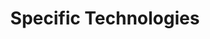 ---
# Accomplishments widget.
widget: "howto"  # Widget name:  common, howto perspective, reading, cd-with-jenkins-and-docker  etc
headless: true  # This file represents a page section.
active: true  # Activate this widget? true/false
weight: 4 # Order that this section will appear.
title: "Specific Technologies"
subtitle: ""

# Date format
date_format: "Jan 2006"

# Accomplishments.
#   Add/remove as many `[[item]]` blocks below as you like.
#   `title`, `organization` and `date_start` are the required parameters.
#   Leave other parameters empty if not required.
#   Begin/end multi-line descriptions with 3 quotes `"""`.
item:
smallItem: 
 - title: "Deploying Secure Kubernetes Containers in Production: Thwarting the Threats"
   summary: "sdxcentral.com"
   linkText: ""
   linkUrl: "https://www.sdxcentral.com/articles/contributed/deploying-secure-kubernetes-containers-in-production-thwarting-the-threats/2018/10/"
   openNewWindow: 
   image: "https://res.cloudinary.com/agile-seo/image/fetch/w_62,dpr_1.0,d_blank_am8gzx.png/https%3A%2F%2Flogo.clearbit.com%2Fsdxcentral.com%3Fsize%3D250" 
 - title: "Using Pulumi to Build and Deploy Kubernetes Applications"
   summary: "pulumi.com"
   linkText: ""
   linkUrl: "https://blog.pulumi.com/program-kubernetes-with-11-cloud-native-pulumi-pearls"
   openNewWindow: 
   image: "https://res.cloudinary.com/agile-seo/image/fetch/w_62,dpr_1.0,d_blank_am8gzx.png/https%3A%2F%2Flogo.clearbit.com%2Fpulumi.com%3Fsize%3D250" 
 - title: "Rolling Updates with Kubernetes Deployment"
   summary: "tachingchen.com"
   linkText: ""
   linkUrl: "https://tachingchen.com/blog/kubernetes-rolling-update-with-deployment/"
   openNewWindow: 
   image: "https://res.cloudinary.com/agile-seo/image/fetch/w_62,dpr_1.0,d_blank_am8gzx.png/https%3A%2F%2Flogo.clearbit.com%2Ftachingchen.com%3Fsize%3D250" 
 - title: "How to Dockerize Angular, React or Vue Web Apps"
   summary: "belatrixsf.com"
   linkText: ""
   linkUrl: "http://www.belatrixsf.com/blog/dockerize-angular-react-vue-web-apps/"
   openNewWindow: 
   image: "https://res.cloudinary.com/agile-seo/image/fetch/w_62,dpr_1.0,d_blank_am8gzx.png/https%3A%2F%2Flogo.clearbit.com%2Fbelatrixsf.com%3Fsize%3D250" 
 - title: "Deploying Web Apps with Docker"
   summary: "amon.cx"
   linkText: ""
   linkUrl: "https://www.amon.cx/blog/deploying-web-apps-docker/"
   openNewWindow: 
   image: "https://res.cloudinary.com/agile-seo/image/fetch/w_62,dpr_1.0,d_blank_am8gzx.png/https%3A%2F%2Flogo.clearbit.com%2Famon.cx%3Fsize%3D250" 
 - title: "How Docker Streamlines Production Deployments"
   summary: "blog.codeship.com"
   linkText: ""
   linkUrl: "https://blog.codeship.com/how-docker-streamlines-production-deployments/"
   openNewWindow: 
   image: "https://res.cloudinary.com/agile-seo/image/fetch/w_62,dpr_1.0,d_blank_am8gzx.png/https%3A%2F%2Flogo.clearbit.com%2Fblog.codeship.com%3Fsize%3D250"
---